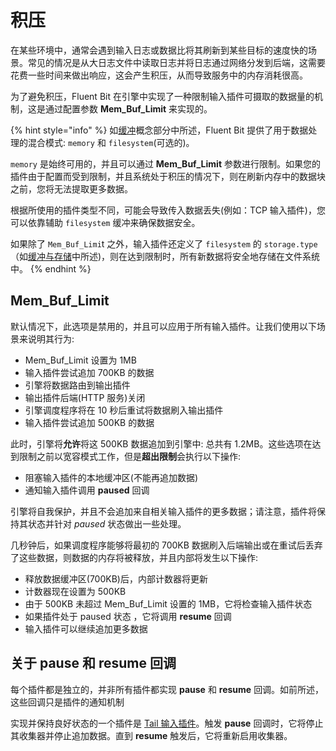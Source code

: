 # 积压

在某些环境中，通常会遇到输入日志或数据比将其刷新到某些目标的速度快的场景。常见的情况是从大日志文件中读取日志并将日志通过网络分发到后端，这需要花费一些时间来做出响应，这会产生积压，从而导致服务中的内存消耗很高。

为了避免积压，Fluent Bit 在引擎中实现了一种限制输入插件可摄取的数据量的机制，这是通过配置参数 **Mem\_Buf\_Limit** 来实现的。

{% hint style="info" %}
如[缓冲](../concepts/buffering.md)概念部分中所述，Fluent Bit 提供了用于数据处理的混合模式: `memory` 和 `filesystem`\(可选的\)。

`memory` 是始终可用的，并且可以通过 **Mem\_Buf\_Limit** 参数进行限制。如果您的插件由于配置而受到限制，并且系统处于积压的情况下，则在刷新内存中的数据块之前，您将无法提取更多数据。

根据所使用的插件类型不同，可能会导致传入数据丢失\(例如：TCP 输入插件\)，您可以依靠辅助 `filesystem` 缓冲来确保数据安全。

如果除了 `Mem_Buf_Limi`t 之外，输入插件还定义了 `filesystem` 的 `storage.type`（如[缓冲与存储](buffering-and-storage.md)中所述\)，则在达到限制时，所有新数据将安全地存储在文件系统中。
{% endhint %}

## Mem\_Buf\_Limit

默认情况下，此选项是禁用的，并且可以应用于所有输入插件。让我们使用以下场景来说明其行为:

* Mem\_Buf\_Limit 设置为 1MB
* 输入插件尝试追加 700KB 的数据
* 引擎将数据路由到输出插件
* 输出插件后端\(HTTP 服务\)关闭
* 引擎调度程序将在 10 秒后重试将数据刷入输出插件
* 输入插件尝试追加 500KB 的数据

此时，引擎将**允许**将这 500KB 数据追加到引擎中: 总共有 1.2MB。这些选项在达到限制之前以宽容模式工作，但是**超出限制**会执行以下操作:

* 阻塞输入插件的本地缓冲区\(不能再追加数据\)
* 通知输入插件调用 **paused** 回调

引擎将自我保护，并且不会追加来自相关输入插件的更多数据；请注意，插件将保持其状态并针对 _paused_ 状态做出一些处理。

几秒钟后，如果调度程序能够将最初的 700KB 数据刷入后端输出或在重试后丢弃了这些数据，则数据的内存将被释放，并且内部将发生以下操作:

* 释放数据缓冲区\(700KB\)后，内部计数器将更新
* 计数器现在设置为 500KB
* 由于 500KB 未超过 Mem\_Buf\_Limit 设置的 1MB，它将检查输入插件状态
* 如果插件处于 paused 状态 ，它将调用 **resume** 回调
* 输入插件可以继续追加更多数据

## 关于 pause 和 resume 回调 <a id="about-pause-and-resume-callbacks"></a>

每个插件都是独立的，并非所有插件都实现 **pause** 和 **resume** 回调。如前所述，这些回调只是插件的通知机制

实现并保持良好状态的一个插件是 [Tail 输入插件](../pipeline/inputs/tail.md)。触发 **pause** 回调时，它将停止其收集器并停止追加数据。直到 **resume** 触发后，它将重新启用收集器。

